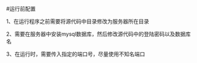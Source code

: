 #运行前配置

1、在运行程序之前需要将源代码中目录修改为服务器所在目录

2、需要在服务器中安装mysql数据库，然后修改源代码中的登陆密码以及数据库名

3、在运行时，需要传入指定的端口号，尽量使用不知名端口
